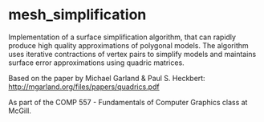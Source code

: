 # mesh_simplification

Implementation of a surface simplification algorithm, that can rapidly produce high quality
approximations of polygonal models. The algorithm uses iterative contractions of vertex
pairs to simplify models and maintains surface error approximations using quadric matrices.

Based on the paper by Michael Garland & Paul S. Heckbert:
http://mgarland.org/files/papers/quadrics.pdf

As part of the COMP 557 - Fundamentals of Computer Graphics class at McGill.

